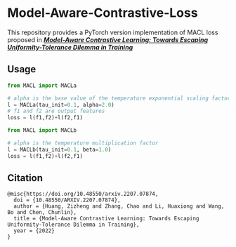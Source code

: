 # Model-Aware-Contrastive-Loss
This repository provides a PyTorch version implementation of MACL loss proposed in [***Model-Aware Contrastive Learning: Towards Escaping Uniformity-Tolerance Dilemma in Training***](https://arxiv.org/abs/2207.07874)

## Usage

```python
from MACL import MACLa

# alpha is the base value of the temperature exponential scaling factor
l = MACLa(tau_init=0.1, alpha=2.0)
# f1 and f2 are output features
loss = l(f1,f2)+l(f2,f1)
```

```python
from MACL import MACLb

# alpha is the temperature multiplication factor
l = MACLb(tau_init=0.1, beta=1.0)
loss = l(f1,f2)+l(f2,f1)
```

## Citation

```
@misc{https://doi.org/10.48550/arxiv.2207.07874,
  doi = {10.48550/ARXIV.2207.07874},
  author = {Huang, Zizheng and Zhang, Chao and Li, Huaxiong and Wang, Bo and Chen, Chunlin},
  title = {Model-Aware Contrastive Learning: Towards Escaping Uniformity-Tolerance Dilemma in Training},
  year = {2022}
}
```


